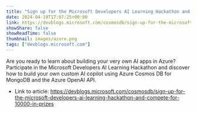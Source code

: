 ```yaml
---
title: "Sign up for the Microsoft Developers AI Learning Hackathon and Compete for $10,000 in Prizes!"
date: 2024-04-19T17:07:25+00:00
link: https://devblogs.microsoft.com/cosmosdb/sign-up-for-the-microsoft-developers-ai-learning-hackathon-and-compete-for-10000-in-prizes
showShare: false
showReadTime: false
thumbnail: images/azure.png
tags: ["devblogs.microsoft.com"]
---
```

Are you ready to learn about building your very own AI apps in Azure? Participate in the Microsoft Developers AI Learning Hackathon and discover how to build your own custom AI copilot using Azure Cosmos DB for MongoDB and the Azure OpenAI API.

- Link to article: https://devblogs.microsoft.com/cosmosdb/sign-up-for-the-microsoft-developers-ai-learning-hackathon-and-compete-for-10000-in-prizes